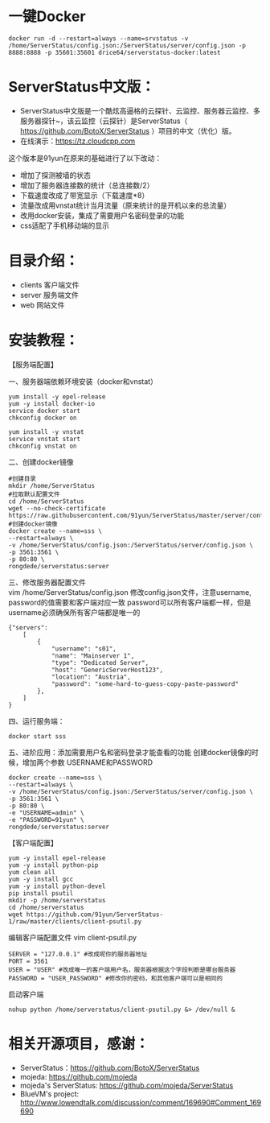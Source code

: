 # 一键Docker
```
docker run -d --restart=always --name=srvstatus -v /home/ServerStatus/config.json:/ServerStatus/server/config.json -p 8888:8888 -p 35601:35601 drice64/serverstatus-docker:latest
```

# ServerStatus中文版：   

* ServerStatus中文版是一个酷炫高逼格的云探针、云监控、服务器云监控、多服务器探针~，该云监控（云探针）是ServerStatus（ https://github.com/BotoX/ServerStatus ）项目的中文（优化）版。
* 在线演示：https://tz.cloudcpp.com  

这个版本是91yun在原来的基础进行了以下改动：
* 增加了探测被墙的状态
* 增加了服务器连接数的统计（总连接数/2）
* 下载速度改成了带宽显示（下载速度*8）
* 流量改成用vnstat统计当月流量（原来统计的是开机以来的总流量）
* 改用docker安装，集成了需要用户名密码登录的功能
* css适配了手机移动端的显示

# 目录介绍：

* clients  客户端文件
* server   服务端文件
* web      网站文件             

# 安装教程：     

【服务端配置】
          
一、服务器端依赖环境安装（docker和vnstat）           
```
yum install -y epel-release
yum -y install docker-io
service docker start
chkconfig docker on

yum install -y vnstat
service vnstat start
chkconfig vnstat on

```
二、创建docker镜像
```
#创建目录
mkdir /home/ServerStatus
#拉取默认配置文件
cd /home/ServerStatus
wget --no-check-certificate https://raw.githubusercontent.com/91yun/ServerStatus/master/server/config.json
#创建docker镜像
docker create --name=sss \
--restart=always \
-v /home/ServerStatus/config.json:/ServerStatus/server/config.json \
-p 3561:3561 \
-p 80:80 \
rongdede/serverstatus:server
```


三、修改服务器配置文件         
    vim /home/ServerStatus/config.json
修改config.json文件，注意username, password的值需要和客户端对应一致
password可以所有客户端都一样，但是username必须确保所有客户端都是唯一的                
```
{"servers":
	[
		{
			"username": "s01",
			"name": "Mainserver 1",
			"type": "Dedicated Server",
			"host": "GenericServerHost123",
			"location": "Austria",
			"password": "some-hard-to-guess-copy-paste-password"
		},
	]
}       
```

四、运行服务端：             
```
docker start sss
```

五、进阶应用：添加需要用户名和密码登录才能查看的功能
创建docker镜像的时候，增加两个参数 USERNAME和PASSWORD
```
docker create --name=sss \
--restart=always \
-v /home/ServerStatus/config.json:/ServerStatus/server/config.json \
-p 3561:3561 \
-p 80:80 \
-e "USERNAME=admin" \
-e "PASSWORD=91yun" \
rongdede/serverstatus:server
```

【客户端配置】
```
yum -y install epel-release
yum -y install python-pip
yum clean all
yum -y install gcc
yum -y install python-devel
pip install psutil
mkdir -p /home/serverstatus
cd /home/serverstatus
wget https://github.com/91yun/ServerStatus-1/raw/master/clients/client-psutil.py
```
编辑客户端配置文件
    vim client-psutil.py
```
SERVER = "127.0.0.1" #改成呢你的服务器地址
PORT = 3561
USER = "USER" #改成唯一的客户端用户名，服务器根据这个字段判断是哪台服务器
PASSWORD = "USER_PASSWORD" #修改你的密码，和其他客户端可以是相同的
```
启动客户端
```
nohup python /home/serverstatus/client-psutil.py &> /dev/null &
```

# 相关开源项目，感谢： 

* ServerStatus：https://github.com/BotoX/ServerStatus
* mojeda: https://github.com/mojeda 
* mojeda's ServerStatus: https://github.com/mojeda/ServerStatus
* BlueVM's project: http://www.lowendtalk.com/discussion/comment/169690#Comment_169690
